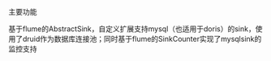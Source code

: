 主要功能

基于flume的AbstractSink，自定义扩展支持mysql（也适用于doris）的sink，使用了druid作为数据库连接池；同时基于flume的SinkCounter实现了mysqlsink的监控支持

